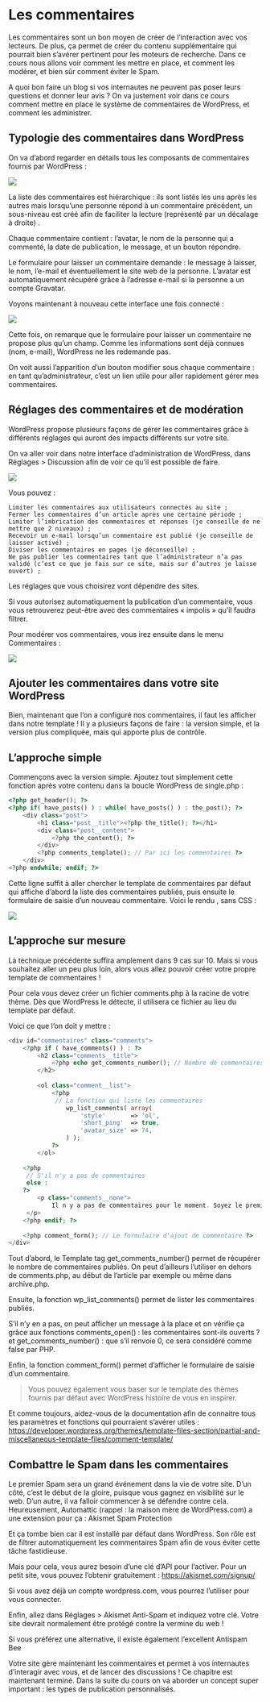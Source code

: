 # Les commentaires

Les commentaires sont un bon moyen de créer de l’interaction avec vos lecteurs. De plus, ça permet de créer du contenu supplémentaire qui pourrait bien s’avérer pertinent pour les moteurs de recherche. Dans ce cours nous allons voir comment les mettre en place, et comment les modérer, et bien sûr comment éviter le Spam.

A quoi bon faire un blog si vos internautes ne peuvent pas poser leurs questions et donner leur avis ? On va justement voir dans ce cours comment mettre en place le système de commentaires de WordPress, et comment les administrer.

## Typologie des commentaires dans WordPress

On va d’abord regarder en détails tous les composants de commentaires fournis par WordPress :

![](https://capitainewp.io/wp-content/uploads/2019/02/commentaires-non-connecte-1600x1015.jpg.webp)

La liste des commentaires est hiérarchique : ils sont listés les uns après les autres mais lorsqu’une personne répond à un commentaire précédent, un sous-niveau est créé afin de faciliter la lecture (représenté par un décalage à droite) .

Chaque commentaire contient : l’avatar, le nom de la personne qui a commenté, la date de publication, le message, et un bouton répondre.

Le formulaire pour laisser un commentaire demande : le message à laisser, le nom, l’e-mail et éventuellement le site web de la personne. L’avatar est automatiquement récupéré grâce à l’adresse e-mail si la personne a un compte Gravatar.

Voyons maintenant à nouveau cette interface une fois connecté :

![](https://capitainewp.io/wp-content/uploads/2019/02/commentaire-connecte-1600x1022.jpg.webp)

Cette fois, on remarque que le formulaire pour laisser un commentaire ne propose plus qu’un champ. Comme les informations sont déjà connues (nom, e-mail), WordPress ne les redemande pas.

On voit aussi l’apparition d’un bouton modifier sous chaque commentaire : en tant qu’administrateur, c’est un lien utile pour aller rapidement gérer mes commentaires.

## Réglages des commentaires et de modération

WordPress propose plusieurs façons de gérer les commentaires grâce à différents réglages qui auront des impacts différents sur votre site.

On va aller voir dans notre interface d’administration de WordPress, dans Réglages > Discussion afin de voir ce qu’il est possible de faire.

![](https://capitainewp.io/wp-content/uploads/2019/02/reglages-discussion-commentaires-1600x1229.jpg.webp)

Vous pouvez :

    Limiter les commentaires aux utilisateurs connectés au site ;
    Fermer les commentaires d’un article après une certaine période ;
    Limiter l’imbrication des commentaires et réponses (je conseille de ne mettre que 2 niveaux) ;
    Recevoir un e-mail lorsqu’un commentaire est publié (je conseille de laisser activé) ;
    Diviser les commentaires en pages (je déconseille) ;
    Ne pas publier les commentaires tant que l’administrateur n’a pas validé (c’est ce que je fais sur ce site, mais sur d’autres je laisse ouvert) ;

Les réglages que vous choisirez vont dépendre des sites. 

Si vous autorisez automatiquement la publication d’un commentaire, vous vous retrouverez peut-être avec des commentaires « impolis » qu’il faudra filtrer.

Pour modérer vos commentaires, vous irez ensuite dans le menu Commentaires :

![](https://capitainewp.io/wp-content/uploads/2019/02/gestion-commentaires-1600x1045.jpg.webp)

## Ajouter les commentaires dans votre site WordPress

Bien, maintenant que l’on a configuré nos commentaires, il faut les afficher dans notre template ! Il y a plusieurs façons de faire : la version simple, et la version plus compliquée, mais qui apporte plus de contrôle.

## L’approche simple

Commençons avec la version simple. Ajoutez tout simplement cette fonction après votre contenu dans la boucle WordPress de single.php :

```php
<?php get_header(); ?>
<?php if( have_posts() ) : while( have_posts() ) : the_post(); ?>
    <div class="post">
        <h1 class="post__title"><?php the_title(); ?></h1>
        <div class="post__content">
            <?php the_content(); ?>
        </div>
        <?php comments_template(); // Par ici les commentaires ?>
    </div>
<?php endwhile; endif; ?>
```

Cette ligne suffit à aller chercher le template de commentaires par défaut qui affiche d’abord la liste des commentaires publiés, puis ensuite le formulaire de saisie d’un nouveau commentaire. Voici le rendu , sans CSS :

![](https://capitainewp.io/wp-content/uploads/2019/02/commentaires-template-defaut-1600x1324.jpg)

## L’approche sur mesure

La technique précédente suffira amplement dans 9 cas sur 10. Mais si vous souhaitez aller un peu plus loin, alors vous allez pouvoir créer votre propre template de commentaires !

Pour cela vous devez créer un fichier comments.php à la racine de votre thème. Dès que WordPress le détecte, il utilisera ce fichier au lieu du template par défaut.

Voici ce que l’on doit y mettre :

```php
<div id="commentaires" class="comments">
    <?php if ( have_comments() ) : ?>
        <h2 class="comments__title">
            <?php echo get_comments_number(); // Nombre de commentaires ?> Commentaire(s)
        </h2>
    
        <ol class="comment__list">
            <?php
             // La fonction qui liste les commentaires
                wp_list_comments( array(
                    'style'       => 'ol',
                    'short_ping'  => true,
                    'avatar_size' => 74,
                ) );
            ?>
        </ol>
        
    <?php 
     // S'il n'y a pas de commentaires
     else : 
    ?>
        <p class="comments__none">
            Il n y a pas de commentaires pour le moment. Soyez le premier à participer !
     </p>
    <?php endif; ?>
 
    <?php comment_form(); // Le formulaire d'ajout de commentaire ?>
</div>
```

Tout d’abord, le Template tag get_comments_number() permet de récupérer le nombre de commentaires publiés. On peut d’ailleurs l’utiliser en dehors de comments.php, au début de l’article par exemple ou même dans archive.php.

Ensuite, la fonction wp_list_comments() permet de lister les commentaires publiés.

S’il n’y en a pas, on peut afficher un message à la place et on vérifie ça grâce aux fonctions comments_open() : les commentaires sont-ils ouverts ? et get_comments_number() : que s’il renvoie 0, ce sera considéré comme false par PHP.

Enfin, la fonction comment_form() permet d’afficher le formulaire de saisie d’un commentaire.

> Vous pouvez également vous baser sur le template des thèmes fournis par défaut avec WordPress histoire de vous en inspirer.

Et comme toujours, aidez-vous de la documentation afin de connaitre tous les paramètres et fonctions qui pourraient s’avérer utiles : <https://developer.wordpress.org/themes/template-files-section/partial-and-miscellaneous-template-files/comment-template/>

## Combattre le Spam dans les commentaires

Le premier Spam sera un grand événement dans la vie de votre site. D’un côté, c’est le début de la gloire, puisque vous gagnez en visibilité sur le web. D’un autre, il va falloir commencer à se défendre contre cela. Heureusement, Automattic (rappel : la maison mère de WordPress.com) a une extension pour ça : Akismet Spam Protection

Et ça tombe bien car il est installé par défaut dans WordPress. Son rôle est de filtrer automatiquement les commentaires Spam afin de vous éviter cette tâche fastidieuse.

Mais pour cela, vous aurez besoin d’une clé d’API pour l’activer. Pour un petit site, vous pouvez l’obtenir gratuitement : <https://akismet.com/signup/>

Si vous avez déjà un compte wordpress.com, vous pourrez l’utiliser pour vous connecter.

Enfin, allez dans Réglages > Akismet Anti-Spam et indiquez votre clé. Votre site devrait normalement être protégé contre la vermine du web !

Si vous préférez une alternative, il existe également l’excellent Antispam Bee

Votre site gère maintenant les commentaires et permet à vos internautes d’interagir avec vous, et de lancer des discussions ! Ce chapitre est maintenant terminé. Dans la suite du cours on va aborder un concept super important : les types de publication personnalisés.
